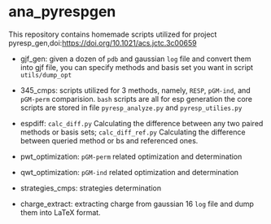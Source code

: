 # ana\_pyrespgen
This repository contains homemade scripts utilized for project pyresp_gen,doi:https://doi.org/10.1021/acs.jctc.3c00659 

+ gjf\_gen: given a dozen of `pdb` and gaussian `log` file and convert them into gjf file, you can specify methods and basis set you want in script `utils/dump_opt`

+ 345\_cmps: scripts utilized for 3 methods, namely, `RESP`, `pGM-ind`, and `pGM-perm` comparision. `bash` scripts are all for esp generation the core scripts are stored in file `pyresp_analyze.py` and `pyresp_utilies.py`

+ espdiff: `calc_diff.py` Calculating the difference between any two paired methods or basis sets; `calc_diff_ref.py` Calculating the difference between queried method or bs and referenced ones.

+ pwt\_optimization: `pGM-perm` related optimization and determination

+ qwt\_optimization: `pGM-ind` related optimization and determination

+ strategies\_cmps: strategies determination

+ charge\_extract: extracting charge from gaussian 16 `log` file and dump them into LaTeX format.




